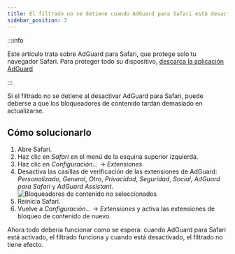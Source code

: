 ```yaml
---
title: El filtrado no se detiene cuando AdGuard para Safari está desactivado
sidebar_position: 3
---
```


:::info

Este artículo trata sobre AdGuard para Safari, que protege solo tu navegador Safari. Para proteger todo su dispositivo, [descarca la aplicación AdGuard](https://agrd.io/download-kb-adblock)

:::

Si el filtrado no se detiene al desactivar AdGuard para Safari, puede deberse a que los bloqueadores de contenido tardan demasiado en actualizarse.

## Cómo solucionarlo

1. Abre Safari.
2. Haz clic en _Safari_ en el menú de la esquina superior izquierda.
3. Haz clic en _Configuración…_ → _Extensiones_.
4. Desactiva las casillas de verificación de las extensiones de AdGuard: _Personalizado_, _General_, _Otro_, _Privacidad_, _Seguridad_, _Social_, _AdGuard para Safari_ y _AdGuard Assistant_.
 ![Bloqueadores de contenido no seleccionados](https://cdn.adtidy.org/content/Kb/ad_blocker/safari/adg-safari-unchecked-cbs.png)
5. Reinicia Safari.
6. Vuelve a _Configuración..._ → _Extensiones_ y activa las extensiones de bloqueo de contenido de nuevo.

Ahora todo debería funcionar como se espera: cuando AdGuard para Safari está activado, el filtrado funciona y cuando está desactivado, el filtrado no tiene efecto.
